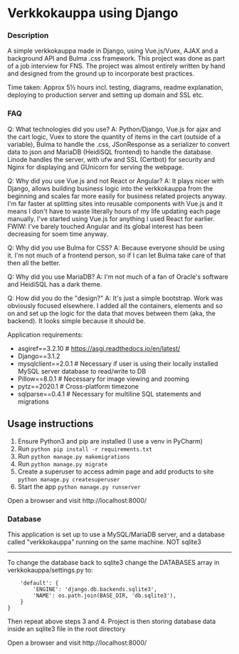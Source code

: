 # Verkkokauppa using Django

### Description

A simple verkkokauppa made in Django, using Vue.js/Vuex, AJAX and a background API and Bulma .css framework. This project was done as part of a job interview for FNS.
The project was almost entirely written by hand and designed from the ground up to incorporate best practices.

Time taken: Approx 5½ hours incl. testing, diagrams, readme explanation, deploying to production server and setting up domain and SSL etc.

### FAQ

Q: What technologies did you use?
A: Python/Django, Vue.js for ajax and the cart logic, Vuex to store the quantity of items in the cart (outside of a variable), Bulma to handle the .css, JSonResponse as a serializer to convert data to json and MariaDB (HeidiSQL frontend) to handle the database. Linode handles the server, with ufw and SSL (Certbot) for security and Nginx for displaying and GUnicorn for serving the webpage.

Q: Why did you use Vue.js and not React or Angular?
A: It plays nicer with Django, allows building business logic into the verkkokauppa from the beginning and scales far more easily for business related projects anyway.
I'm far faster at splitting sites into reusable components with Vue.js and it means I don't have to waste literally hours of my life updating each page manually. I've started using Vue.js for anything I used React for earlier. FWIW: I've barely touched Angular and its global interest has been decreasing for soem time anyway.

Q: Why did you use Bulma for CSS?
A: Because everyone should be using it. I'm not much of a frontend person, so if I can let Bulma take care of that then all the better.

Q: Why did you use MariaDB?
A: I'm not much of a fan of Oracle's software and HeidiSQL has a dark theme.

Q: How did you do the "design?"
A: It's just a simple bootstrap. Work was obviously focused elsewhere. I added all the containers, elements and so on and set up the logic for the data that moves between them (aka, the backend). It looks simple because it should be.



Application requirements:

* asgiref==3.2.10  # https://asgi.readthedocs.io/en/latest/
* Django==3.1.2
* mysqlclient==2.0.1  # Necessary if user is using their locally installed MySQL server database to read/write to DB
* Pillow==8.0.1  # Necessary for image viewing and zooming
* pytz==2020.1  # Cross-platform timezone
* sqlparse==0.4.1  # Necessary for multiline SQL statements and migrations

## Usage instructions

1. Ensure Python3 and pip are installed (I use a venv in PyCharm)
2. Run ```python pip install -r requirements.txt```
3. Run ```python manage.py makemigrations```
4. Run ```python manage.py migrate```
5. Create a superuser to access admin page and add products to site ```python manage.py createsuperuser```
6. Start the app ```python manage.py runserver```

Open a browser and visit http://localhost:8000/

### Database

This application is set up to use a MySQL/MariaDB server, and a database called "verkkokauppa" running on the same machine. NOT sqlite3
______________________________________

To change the database back to sqlite3 change the DATABASES array in verkkokauppa/settings.py to:

```DATABASES = {
    'default': {
        'ENGINE': 'django.db.backends.sqlite3',
        'NAME': os.path.join(BASE_DIR, 'db.sqlite3'),
    }
}
```

Then repeat above steps 3 and 4.
Project is then storing database data inside an sqlite3 file in the root directory

Open a browser and visit http://localhost:8000/
